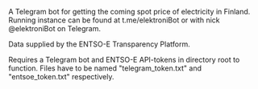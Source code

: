 A Telegram bot for getting the coming spot price of electricity in Finland. Running instance can be found at t.me/elektroniBot or with nick @elektroniBot on Telegram.

Data supplied by the ENTSO-E Transparency Platform.

Requires a Telegram bot and ENTSO-E API-tokens in directory root to function. Files have to be named "telegram_token.txt" and "entsoe_token.txt" respectively.
